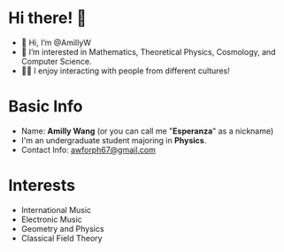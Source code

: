 # Hi there! 🤩
- 👋 Hi, I’m @AmillyW
- 👀 I’m interested in Mathematics, Theoretical Physics, Cosmology, and Computer Science.
- 👩‍💻 I enjoy interacting with people from different cultures!

<!---
AmillyW/AmillyW is a ✨ special ✨ repository because its `README.md` (this file) appears on your GitHub profile.
You can click the Preview link to take a look at your changes.
--->

# Basic Info
- Name: **Amilly Wang** (or you can call me "**Esperanza**" as a nickname)
- I'm an undergraduate student majoring in **Physics**.
- Contact Info: awforph67@gmail.com


# Interests
- International Music
- Electronic Music
- Geometry and Physics
- Classical Field Theory
